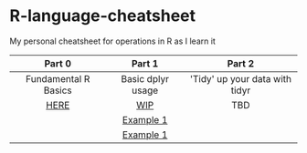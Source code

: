 # R-language-cheatsheet
My personal cheatsheet for operations in R as I learn it

| Part 0               | Part 1            | Part 2                         |
|:--------------------:|:-----------------:|:------------------------------:|
| Fundamental R Basics | Basic dplyr usage | 'Tidy' up your data with tidyr |
|[HERE](https://github.com/enragednuke/R-language-cheatsheet/blob/master/part-0.md) | [WIP](https://github.com/enragednuke/R-language-cheatsheet/blob/master/part-1.md) | TBD |
||[Example 1](https://github.com/enragednuke/R-language-cheatsheet/blob/master/part-1-example-1.md)||
||[Example 1](https://github.com/enragednuke/R-language-cheatsheet/blob/master/part-1-example-1.md)||
